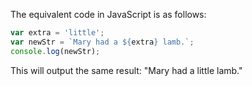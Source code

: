 The equivalent code in JavaScript is as follows:

```javascript
var extra = 'little';
var newStr = `Mary had a ${extra} lamb.`;
console.log(newStr);
```
This will output the same result: "Mary had a little lamb."
